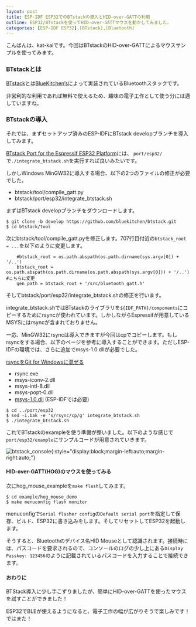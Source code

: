 ```yaml
---
layout: post
title: ESP-IDF ESP32でのBTstackの導入とHID-over-GATTの利用
outline: ESP32/BTstackを使ってHID-over-GATTマウスを動かしてみました。
categories: [ESP-IDF ESP32],[BTstack],[Bluetooth]
---
```


こんばんは、kat-kaiです。今回はBTstackのHID-over-GATTによるマウスサンプルを使ってみます。

### BTstackとは
[BTstack](https://github.com/bluekitchen/btstack)とは[BlueKitchen’s](http://bluekitchen-gmbh.com/)によって実装されているBluetoothスタックです。

非営利的な利用であれば無料で使えるため、趣味の電子工作として使う分には適していますね。

### BTstackの導入
それでは、まずセットアップ済みのESP-IDFにBTstack developブランチを導入してみます。

[BTstack Port for the Espressif ESP32 Platform](https://github.com/bluekitchen/btstack/tree/develop/port/esp32)には、
```port/esp32/```で```./integrate_btstack.sh```を実行すれば良いみたいです。

しかしWindows MinGW32に導入する場合、以下の2つのファイルの修正が必要でした。
- btstack/tool/compile_gatt.py
- btstack/port/esp32/integrate_btstack.sh


まずはBTstack developブランチをダウンロードします。
```
$ git clone -b develop https://github.com/bluekitchen/btstack.git
$ cd btstack/tool
```

次にbtstack/tool/compile_gatt.pyを修正します。707行目付近の```btstack_root = ...```を以下のように変更します。

```
    #btstack_root = os.path.abspath(os.path.dirname(sys.argv[0]) + '/..')
    btstack_root = os.path.abspath(os.path.dirname(os.path.abspath(sys.argv[0])) + '/..') #こちらに変更
    gen_path = btstack_root + '/src/bluetooth_gatt.h'
```


そしてbtstack/port/esp32/integrate_btstack.shの修正を行います。

integrate_btstack.shではBTstackのライブラリを```${IDF_PATH}/components```にコピーするためにrsyncが使われています。しかしながらEspressifが用意しているMSYSにはrsyncが含まれておりません。

一応、MinGW32にrsyncは導入できますが今回はcpでコピーします。もしrsyncをする場合、以下のページを参考に導入することができます。ただしESP-IDFの環境では、さらに追加でmsys-1.0.dllが必要でした。

[rsyncをGit for Windowsに混ぜる](https://hail2u.net/blog/software/install-rsync-to-git-for-windows.html)
- rsync.exe
- msys-iconv-2.dll
- msys-intl-8.dll
- msys-popt-0.dll
- [msys-1.0.dll](https://sourceforge.net/projects/mingw/files/MSYS/Base/msys-core/msys-1.0.19-1/) (ESP-IDFでは必要)



```
$ cd ../port/esp32
$ sed -i.bak -e 's/rsync/cp/g' integrate_btstack.sh
$ ./integrate_btstack.sh
```

これでBTstackのexampleを使う準備が整いました。以下のような感じで```port/esp32/example```にサンプルコードが用意されていきます。

![btstack_console](https://kat-kai.github.io/images/2017-10-04_btstack_console.png){:style="display:block;margin-left:auto;margin-right:auto;"}

#### HID-over-GATT(HOG)のマウスを使ってみる

次にhog_mouse_exampleを```make flash```してみます。

```
$ cd example/hog_mouse_demo
$ make menuconfig flash monitor
```

menuconfigで```Serial flasher config```の```Default serial port```を指定して保存、ビルド、ESP32に書き込みをします。そしてリセットしてESP32を起動します。

そうすると、Bluetoothのデバイス名HID Mouseとして認識されます。接続時には、パスコードを要求されるので、コンソールのログの少し上にある```Display Passkey: 123456```のように記載されているパスコードを入力することで接続できます。

#### おわりに
BTStack導入に少し手こずりましたが、簡単にHID-over-GATTを使ったマウスを試すことができました！

ESP32でBLEが使えるようになると、電子工作の幅が広がりそうで楽しみです！ではまた！

